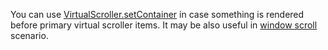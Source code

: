 You can use [VirtualScroller.setContainer](https://af-utils.com/virtual/reference/virtual-core.virtual-scroller.set-container) in case something is rendered before primary virtual scroller items. It may be also useful in [window scroll](https://af-utils.com/virtual/examples/react/hook/window-scroll) scenario.
